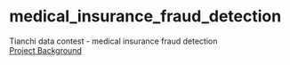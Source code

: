 # medical_insurance_fraud_detection
Tianchi data contest - medical insurance fraud detection  
[Project Background](https://tianchi.aliyun.com/competition/information.htm?raceId=231607)
